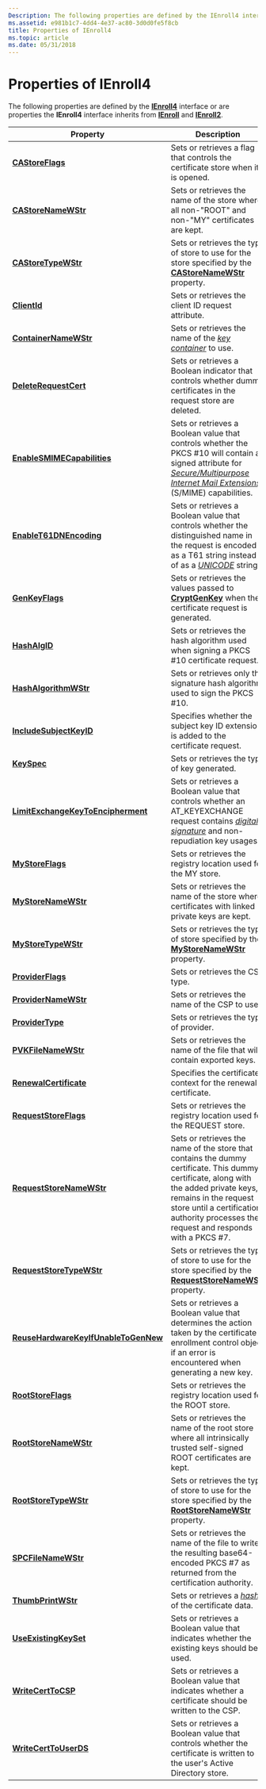 ```yaml
---
Description: The following properties are defined by the IEnroll4 interface or are properties the IEnroll4 interface inherits from IEnroll and IEnroll2.
ms.assetid: e981b1c7-4dd4-4e37-ac80-3d0d0fe5f8cb
title: Properties of IEnroll4
ms.topic: article
ms.date: 05/31/2018
---
```


# Properties of IEnroll4

The following properties are defined by the [**IEnroll4**](/windows/desktop/api/Xenroll/nn-xenroll-ienroll4) interface or are properties the **IEnroll4** interface inherits from [**IEnroll**](/windows/desktop/api/Xenroll/nn-xenroll-ienroll) and [**IEnroll2**](/windows/desktop/api/Xenroll/nn-xenroll-ienroll2).



| Property                                                                              | Description                                                                                                                                                                                                                                                                                                             |
|---------------------------------------------------------------------------------------|-------------------------------------------------------------------------------------------------------------------------------------------------------------------------------------------------------------------------------------------------------------------------------------------------------------------------|
| [**CAStoreFlags**](/windows/desktop/api/Xenroll/nf-xenroll-ienroll-get_castoreflags)                                         | Sets or retrieves a flag that controls the certificate store when it is opened.                                                                                                                                                                                                                                         |
| [**CAStoreNameWStr**](/windows/desktop/api/Xenroll/nf-xenroll-ienroll-get_castorenamewstr)                                   | Sets or retrieves the name of the store where all non-"ROOT" and non-"MY" certificates are kept.                                                                                                                                                                                                                        |
| [**CAStoreTypeWStr**](/windows/desktop/api/Xenroll/nf-xenroll-ienroll-get_castoretypewstr)                                   | Sets or retrieves the type of store to use for the store specified by the [**CAStoreNameWStr**](/windows/desktop/api/Xenroll/nf-xenroll-ienroll-get_castorenamewstr) property.                                                                                                                                                                                 |
| [**ClientId**](/windows/desktop/api/Xenroll/nf-xenroll-ienroll4-get_clientid)                                                 | Sets or retrieves the client ID request attribute.                                                                                                                                                                                                                                                                      |
| [**ContainerNameWStr**](/windows/desktop/api/Xenroll/nf-xenroll-ienroll-get_containernamewstr)                               | Sets or retrieves the name of the [*key container*](../secgloss/k-gly.md) to use.                                                                                                                                                                                     |
| [**DeleteRequestCert**](/windows/desktop/api/Xenroll/nf-xenroll-ienroll-get_deleterequestcert)                               | Sets or retrieves a Boolean indicator that controls whether dummy certificates in the request store are deleted.                                                                                                                                                                                                        |
| [**EnableSMIMECapabilities**](/windows/desktop/api/Xenroll/nf-xenroll-ienroll2-get_enablesmimecapabilities)                   | Sets or retrieves a Boolean value that controls whether the PKCS \#10 will contain a signed attribute for [*Secure/Multipurpose Internet Mail Extensions*](../secgloss/s-gly.md) (S/MIME) capabilities. |
| [**EnableT61DNEncoding**](/windows/desktop/api/Xenroll/nf-xenroll-ienroll-get_enablet61dnencoding)                           | Sets or retrieves a Boolean value that controls whether the distinguished name in the request is encoded as a T61 string instead of as a [*UNICODE*](../secgloss/u-gly.md) string.                                                                                                |
| [**GenKeyFlags**](/windows/desktop/api/Xenroll/nf-xenroll-ienroll-get_genkeyflags)                                           | Sets or retrieves the values passed to [**CryptGenKey**](/windows/desktop/api/Wincrypt/nf-wincrypt-cryptgenkey) when the certificate request is generated.                                                                                                                                                                                                    |
| [**HashAlgID**](/windows/win32/api/xenroll/nf-xenroll-ienroll2-get_hashalgid)                                               | Sets or retrieves the hash algorithm used when signing a PKCS \#10 certificate request.                                                                                                                                                                                                                                 |
| [**HashAlgorithmWStr**](/windows/desktop/api/Xenroll/nf-xenroll-ienroll-get_hashalgorithmwstr)                               | Sets or retrieves only the signature hash algorithm used to sign the PKCS \#10.                                                                                                                                                                                                                                         |
| [**IncludeSubjectKeyID**](/windows/desktop/api/Xenroll/nf-xenroll-ienroll4-get_includesubjectkeyid)                           | Specifies whether the subject key ID extension is added to the certificate request.                                                                                                                                                                                                                                     |
| [**KeySpec**](/windows/desktop/api/Xenroll/nf-xenroll-ienroll-get_keyspec)                                                   | Sets or retrieves the type of key generated.                                                                                                                                                                                                                                                                            |
| [**LimitExchangeKeyToEncipherment**](/windows/win32/api/xenroll/nf-xenroll-ienroll2-get_limitexchangekeytoencipherment)     | Sets or retrieves a Boolean value that controls whether an AT\_KEYEXCHANGE request contains [*digital signature*](../secgloss/d-gly.md) and non-repudiation key usages.                                                                                       |
| [**MyStoreFlags**](/windows/desktop/api/Xenroll/nf-xenroll-ienroll-get_mystoreflags)                                         | Sets or retrieves the registry location used for the MY store.                                                                                                                                                                                                                                                          |
| [**MyStoreNameWStr**](/windows/desktop/api/Xenroll/nf-xenroll-ienroll-get_mystorenamewstr)                                   | Sets or retrieves the name of the store where certificates with linked private keys are kept.                                                                                                                                                                                                                           |
| [**MyStoreTypeWStr**](/windows/desktop/api/Xenroll/nf-xenroll-ienroll-get_mystoretypewstr)                                   | Sets or retrieves the type of store specified by the [**MyStoreNameWStr**](/windows/desktop/api/Xenroll/nf-xenroll-ienroll-get_mystorenamewstr) property.                                                                                                                                                                                                      |
| [**ProviderFlags**](/windows/desktop/api/Xenroll/nf-xenroll-ienroll-get_providerflags)                                       | Sets or retrieves the CSP type.                                                                                                                                                                                                                                                                                         |
| [**ProviderNameWStr**](/windows/desktop/api/Xenroll/nf-xenroll-ienroll-get_providernamewstr)                                 | Sets or retrieves the name of the CSP to use.                                                                                                                                                                                                                                                                           |
| [**ProviderType**](/windows/desktop/api/Xenroll/nf-xenroll-ienroll-get_providertype)                                         | Sets or retrieves the type of provider.                                                                                                                                                                                                                                                                                 |
| [**PVKFileNameWStr**](/windows/desktop/api/Xenroll/nf-xenroll-ienroll-get_pvkfilenamewstr)                                   | Sets or retrieves the name of the file that will contain exported keys.                                                                                                                                                                                                                                                 |
| [**RenewalCertificate**](/windows/desktop/api/Xenroll/nf-xenroll-ienroll-get_renewalcertificate)                             | Specifies the certificate context for the renewal certificate.                                                                                                                                                                                                                                                          |
| [**RequestStoreFlags**](/windows/desktop/api/Xenroll/nf-xenroll-ienroll-get_requeststoreflags)                               | Sets or retrieves the registry location used for the REQUEST store.                                                                                                                                                                                                                                                     |
| [**RequestStoreNameWStr**](/windows/win32/api/xenroll/nf-xenroll-ienroll-get_requeststorenamewstr)                         | Sets or retrieves the name of the store that contains the dummy certificate. This dummy certificate, along with the added private keys, remains in the request store until a certification authority processes the request and responds with a PKCS \#7.                                                                |
| [**RequestStoreTypeWStr**](/windows/win32/api/xenroll/nf-xenroll-ienroll-get_requeststoretypewstr)                         | Sets or retrieves the type of store to use for the store specified by the [**RequestStoreNameWStr**](/windows/win32/api/xenroll/nf-xenroll-ienroll-get_requeststorenamewstr) property.                                                                                                                                                                       |
| [**ReuseHardwareKeyIfUnableToGenNew**](/windows/win32/api/xenroll/nf-xenroll-ienroll2-get_reusehardwarekeyifunabletogennew) | Sets or retrieves a Boolean value that determines the action taken by the certificate enrollment control object if an error is encountered when generating a new key.                                                                                                                                                   |
| [**RootStoreFlags**](/windows/desktop/api/Xenroll/nf-xenroll-ienroll-get_rootstoreflags)                                     | Sets or retrieves the registry location used for the ROOT store.                                                                                                                                                                                                                                                        |
| [**RootStoreNameWStr**](/windows/desktop/api/Xenroll/nf-xenroll-ienroll-get_rootstorenamewstr)                               | Sets or retrieves the name of the root store where all intrinsically trusted self-signed ROOT certificates are kept.                                                                                                                                                                                                    |
| [**RootStoreTypeWStr**](/windows/desktop/api/Xenroll/nf-xenroll-ienroll-get_rootstoretypewstr)                               | Sets or retrieves the type of store to use for the store specified by the [**RootStoreNameWStr**](/windows/desktop/api/Xenroll/nf-xenroll-ienroll-get_rootstorenamewstr) property.                                                                                                                                                                             |
| [**SPCFileNameWStr**](/windows/desktop/api/Xenroll/nf-xenroll-ienroll-get_spcfilenamewstr)                                   | Sets or retrieves the name of the file to write the resulting base64-encoded PKCS \#7 as returned from the certification authority.                                                                                                                                                                                     |
| [**ThumbPrintWStr**](/windows/desktop/api/Xenroll/nf-xenroll-ienroll4-get_thumbprintwstr)                                     | Sets or retrieves a [*hash*](../secgloss/h-gly.md) of the certificate data.                                                                                                                                                                                                             |
| [**UseExistingKeySet**](/windows/desktop/api/Xenroll/nf-xenroll-ienroll-get_useexistingkeyset)                               | Sets or retrieves a Boolean value that indicates whether the existing keys should be used.                                                                                                                                                                                                                              |
| [**WriteCertToCSP**](/windows/desktop/api/Xenroll/nf-xenroll-ienroll-get_writecerttocsp)                                     | Sets or retrieves a Boolean value that indicates whether a certificate should be written to the CSP.                                                                                                                                                                                                                    |
| [**WriteCertToUserDS**](/windows/desktop/api/Xenroll/nf-xenroll-ienroll-get_writecerttouserds)                               | Sets or retrieves a Boolean value that controls whether the certificate is written to the user's Active Directory store.                                                                                                                                                                                                |



 

 

 